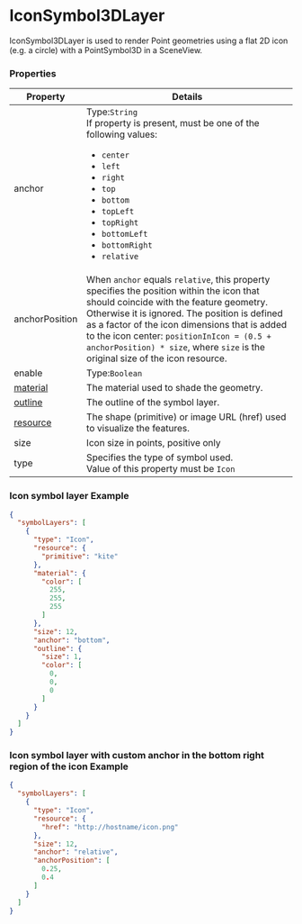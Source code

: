 # IconSymbol3DLayer

IconSymbol3DLayer is used to render Point geometries using a flat 2D icon (e.g. a circle) with a PointSymbol3D in a SceneView.

### Properties

| Property | Details
| --- | ---
| anchor | Type:`String`<br>If property is present, must be one of the following values: <ul><li>`center`</li><li>`left`</li><li>`right`</li><li>`top`</li><li>`bottom`</li><li>`topLeft`</li><li>`topRight`</li><li>`bottomLeft`</li><li>`bottomRight`</li><li>`relative`</li></ul>
| anchorPosition | When `anchor` equals `relative`, this property specifies the position within the icon that should coincide with the feature geometry. Otherwise it is ignored. The position is defined as a factor of the icon dimensions that is added to the icon center: `positionInIcon = (0.5 + anchorPosition) * size`, where `size` is the original size of the icon resource.
| enable | Type:`Boolean`
| [material](material.md) | The material used to shade the geometry.
| [outline](outline.md) | The outline of the symbol layer.
| [resource](iconSymbol3DLayer_resource.md) | The shape (primitive) or image URL (href) used to visualize the features.
| size | Icon size in points, positive only
| type | Specifies the type of symbol used.<br>Value of this property must be `Icon`


### Icon symbol layer Example

```json
{
  "symbolLayers": [
    {
      "type": "Icon",
      "resource": {
        "primitive": "kite"
      },
      "material": {
        "color": [
          255,
          255,
          255
        ]
      },
      "size": 12,
      "anchor": "bottom",
      "outline": {
        "size": 1,
        "color": [
          0,
          0,
          0
        ]
      }
    }
  ]
}
```
### Icon symbol layer with custom anchor in the bottom right region of the icon Example

```json
{
  "symbolLayers": [
    {
      "type": "Icon",
      "resource": {
        "href": "http://hostname/icon.png"
      },
      "size": 12,
      "anchor": "relative",
      "anchorPosition": [
        0.25,
        0.4
      ]
    }
  ]
}
```

